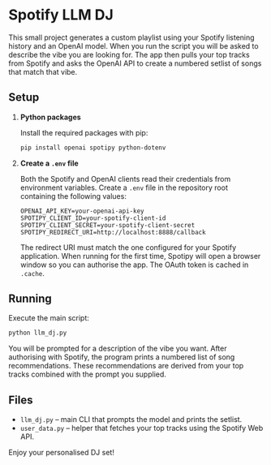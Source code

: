 # Spotify LLM DJ

This small project generates a custom playlist using your Spotify listening history and an OpenAI model. When you run the script you will be asked to describe the vibe you are looking for. The app then pulls your top tracks from Spotify and asks the OpenAI API to create a numbered setlist of songs that match that vibe.

## Setup

1. **Python packages**

   Install the required packages with pip:

   ```bash
   pip install openai spotipy python-dotenv
   ```

2. **Create a `.env` file**

   Both the Spotify and OpenAI clients read their credentials from environment variables. Create a `.env` file in the repository root containing the following values:

   ```env
   OPENAI_API_KEY=your-openai-api-key
   SPOTIPY_CLIENT_ID=your-spotify-client-id
   SPOTIPY_CLIENT_SECRET=your-spotify-client-secret
   SPOTIPY_REDIRECT_URI=http://localhost:8888/callback
   ```

   The redirect URI must match the one configured for your Spotify application. When running for the first time, Spotipy will open a browser window so you can authorise the app. The OAuth token is cached in `.cache`.

## Running

Execute the main script:

```bash
python llm_dj.py
```

You will be prompted for a description of the vibe you want. After authorising with Spotify, the program prints a numbered list of song recommendations. These recommendations are derived from your top tracks combined with the prompt you supplied.

## Files

- `llm_dj.py` – main CLI that prompts the model and prints the setlist.
- `user_data.py` – helper that fetches your top tracks using the Spotify Web API.

Enjoy your personalised DJ set!
